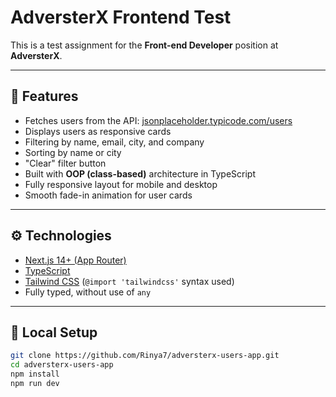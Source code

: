 # AdversterX Frontend Test

This is a test assignment for the **Front-end Developer** position at **AdversterX**.

---

## 🧩 Features

- Fetches users from the API: [jsonplaceholder.typicode.com/users](https://jsonplaceholder.typicode.com/users)
- Displays users as responsive cards
- Filtering by name, email, city, and company
- Sorting by name or city
- "Clear" filter button
- Built with **OOP (class-based)** architecture in TypeScript
- Fully responsive layout for mobile and desktop
- Smooth fade-in animation for user cards

---

## ⚙️ Technologies

- [Next.js 14+ (App Router)](https://nextjs.org/)
- [TypeScript](https://www.typescriptlang.org/)
- [Tailwind CSS](https://tailwindcss.com/) (`@import 'tailwindcss'` syntax used)
- Fully typed, without use of `any`

---

## 🚀 Local Setup

```bash
git clone https://github.com/Rinya7/adversterx-users-app.git
cd adversterx-users-app
npm install
npm run dev
```
